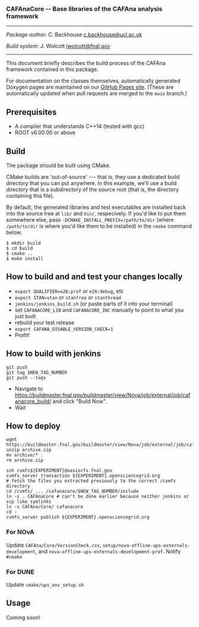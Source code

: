 ### CAFAnaCore -- Base libraries of the CAFAna analysis framework

----------------------------------------------------------------------

  *Package author*:               C. Backhouse <c.backhouse@ucl.ac.uk>

  *Build system*:                 J. Wolcott <jwolcott@fnal.gov>

----------------------------------------------------------------------

This document briefly describes the build process of the CAFAna framework contained in this package.

For documentation on the classes themselves, automatically generated Doxygen pages are maintained on our [GitHub Pages site](https://cafana.github.io/CAFAnaCore/).  (These are automatically updated when pull requests are merged to the `main` branch.)

## Prerequisites
* A compiler that understands C++14 (tested with gcc)
* ROOT v6.00.00 or above

## Build

The package should be built using CMake.

CMake builds are 'out-of-source' --- that is, they use a dedicated build directory that you can put anywhere.  In this example, we'll use a build directory that is a subdirectory of the source root (that is, the directory containing this file).

By default, the generated libraries and test executables are installed back into the source tree at `lib/` and `bin/`, respecively.  If you'd like to put them somewhere else, pass `-DCMAKE_INSTALL_PREFIX=/path/to/dir` (where `/path/to/dir` is where you'd like them to be installed) in the `cmake` command below.

```shell script
$ mkdir build
$ cd build
$ cmake ..
$ make install
```

## How to build and and test your changes locally

- `export QUALIFIER=e26:prof` or `e26:debug`, etc
- `export STAN=stan` or `stanfree` or `stanthread`
- `jenkins/jenkins_build.sh` (or paste parts of it into your terminal)
- set `CAFANACORE_LIB` and `CAFANACORE_INC` manually to point to what you just built
- rebuild your test release
- `export CAFANA_DISABLE_VERSION_CHECK=1`
- Profit!

## How to build with jenkins

```
git push
git tag $NEW_TAG_NUMBER
git push --tags
```

- Navigate to https://buildmaster.fnal.gov/buildmaster/view/Nova/job/external/job/cafanacore_build/ and click "Build Now".
- Wait

## How to deploy

```
wget https://buildmaster.fnal.gov/buildmaster/view/Nova/job/external/job/cafanacore_collect/lastSuccessfulBuild/artifact/*zip*/archive.zip
unzip archive.zip
mv archive/* .
rm archive.zip

ssh cvmfs${EXPERIMENT}@oasiscfs.fnal.gov
cvmfs_server transaction ${EXPERIMENT}.opensciencegrid.org
# fetch the files you extracted previously to the correct /cvmfs directory
cd /cvmfs/ ... /cafanacore/$NEW_TAG_NUMBER/include
ln -s . CAFAnaCore # can't be done earlier because neither jenkins or scp like symlinks
ln -s CAFAna/Core/ cafanacore
cd -
cvmfs_server publish ${EXPERIMENT}.opensciencegrid.org
```

### For NOvA

Update `CAFAna/Core/VersionCheck.cxx`, `setup/nova-offline-ups-externals-development`, and `nova-offline-ups-externals-development-prof`. Notify `#cmake`

### For DUNE

Update `cmake/ups_env_setup.sh`

## Usage
Coming soon!
